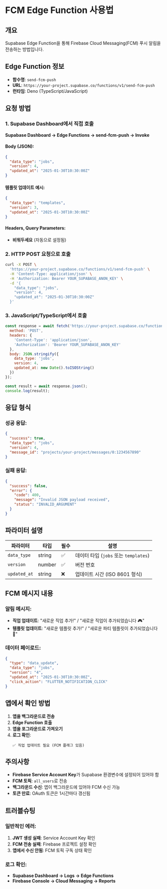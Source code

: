 # FCM Edge Function 사용법

## 개요
Supabase Edge Function을 통해 Firebase Cloud Messaging(FCM) 푸시 알림을 전송하는 방법입니다.

## Edge Function 정보
- **함수명**: `send-fcm-push`
- **URL**: `https://your-project.supabase.co/functions/v1/send-fcm-push`
- **런타임**: Deno (TypeScript/JavaScript)

## 요청 방법

### 1. Supabase Dashboard에서 직접 호출
**Supabase Dashboard → Edge Functions → send-fcm-push → Invoke**

#### Body (JSON):
```json
{
  "data_type": "jobs",
  "version": 4,
  "updated_at": "2025-01-30T10:30:00Z"
}
```

#### 템플릿 업데이트 예시:
```json
{
  "data_type": "templates",
  "version": 3,
  "updated_at": "2025-01-30T10:30:00Z"
}
```

#### Headers, Query Parameters:
- **비워두세요** (자동으로 설정됨)

### 2. HTTP POST 요청으로 호출
```bash
curl -X POST \
  'https://your-project.supabase.co/functions/v1/send-fcm-push' \
  -H 'Content-Type: application/json' \
  -H 'Authorization: Bearer YOUR_SUPABASE_ANON_KEY' \
  -d '{
    "data_type": "jobs",
    "version": 4,
    "updated_at": "2025-01-30T10:30:00Z"
  }'
```

### 3. JavaScript/TypeScript에서 호출
```javascript
const response = await fetch('https://your-project.supabase.co/functions/v1/send-fcm-push', {
  method: 'POST',
  headers: {
    'Content-Type': 'application/json',
    'Authorization': 'Bearer YOUR_SUPABASE_ANON_KEY'
  },
  body: JSON.stringify({
    data_type: 'jobs',
    version: 4,
    updated_at: new Date().toISOString()
  })
});

const result = await response.json();
console.log(result);
```

## 응답 형식

### 성공 응답:
```json
{
  "success": true,
  "data_type": "jobs",
  "version": 4,
  "message_id": "projects/your-project/messages/0:1234567890"
}
```

### 실패 응답:
```json
{
  "success": false,
  "error": {
    "code": 400,
    "message": "Invalid JSON payload received",
    "status": "INVALID_ARGUMENT"
  }
}
```

## 파라미터 설명

| 파라미터 | 타입 | 필수 | 설명 |
|---------|------|------|------|
| `data_type` | string | ✅ | 데이터 타입 (`jobs` 또는 `templates`) |
| `version` | number | ✅ | 버전 번호 |
| `updated_at` | string | ❌ | 업데이트 시간 (ISO 8601 형식) |

## FCM 메시지 내용

### 알림 메시지:
- **직업 업데이트**: "새로운 직업 추가!" / "새로운 직업이 추가되었습니다 🎮"
- **템플릿 업데이트**: "새로운 템플릿 추가!" / "새로운 파티 템플릿이 추가되었습니다 🎉"

### 데이터 페이로드:
```json
{
  "type": "data_update",
  "data_type": "jobs",
  "version": "4",
  "updated_at": "2025-01-30T10:30:00Z",
  "click_action": "FLUTTER_NOTIFICATION_CLICK"
}
```

## 앱에서 확인 방법

1. **앱을 백그라운드로 전송**
2. **Edge Function 호출**
3. **앱을 포그라운드로 가져오기**
4. **로그 확인**:
   ```
   ✅ 직업 업데이트 필요 (FCM 플래그 있음)
   ```

## 주의사항

- **Firebase Service Account Key**가 Supabase 환경변수에 설정되어 있어야 함
- **FCM 토픽**: `all_users`로 전송
- **백그라운드 수신**: 앱이 백그라운드에 있어야 FCM 수신 가능
- **토큰 만료**: OAuth 토큰은 1시간마다 갱신됨

## 트러블슈팅

### 일반적인 에러:
1. **JWT 생성 실패**: Service Account Key 확인
2. **FCM 전송 실패**: Firebase 프로젝트 설정 확인
3. **앱에서 수신 안됨**: FCM 토픽 구독 상태 확인

### 로그 확인:
- **Supabase Dashboard → Logs → Edge Functions**
- **Firebase Console → Cloud Messaging → Reports**
